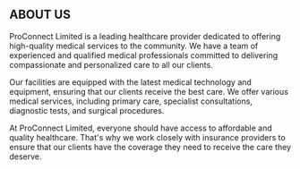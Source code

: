## ABOUT US

ProConnect Limited is a leading healthcare provider dedicated to offering high-quality medical services to the community. We have a team of experienced and qualified medical professionals committed to delivering compassionate and personalized care to all our clients.

Our facilities are equipped with the latest medical technology and equipment, ensuring that our clients receive the best care. We offer various medical services, including primary care, specialist consultations, diagnostic tests, and surgical procedures.

At ProConnect Limited, everyone should have access to affordable and quality healthcare. That's why we work closely with insurance providers to ensure that our clients have the coverage they need to receive the care they deserve.
